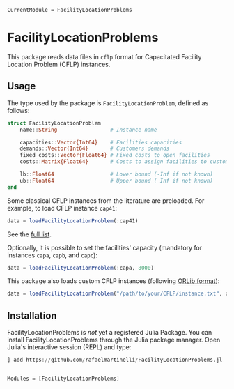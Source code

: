 ```@meta
CurrentModule = FacilityLocationProblems
```

# FacilityLocationProblems

This package reads data files in `cflp` format for Capacitated Facility Location Problem (CFLP) instances.

## Usage

The type used by the package is `FacilityLocationProblem`, defined as follows:

```julia
struct FacilityLocationProblem
    name::String                 # Instance name

    capacities::Vector{Int64}    # Facilities capacities
    demands::Vector{Int64}       # Customers demands
    fixed_costs::Vector{Float64} # Fixed costs to open facilities
    costs::Matrix{Float64}       # Costs to assign facilities to customers

    lb::Float64                  # Lower bound (-Inf if not known)
    ub::Float64                  # Upper bound ( Inf if not known)
end
```

Some classical CFLP instances from the literature are preloaded. For example, to load CFLP instance `cap41`:

```julia
data = loadFacilityLocationProblem(:cap41)
```

See the [full list](https://github.com/rafaelmartinelli/FacilityLocationProblems.jl/tree/main/data).

Optionally, it is possible to set the facilities' capacity (mandatory for instances `capa`, `capb`, and `capc`):

```julia
data = loadFacilityLocationProblem(:capa, 8000)
```

This package also loads custom CFLP instances (following [ORLib format](http://people.brunel.ac.uk/~mastjjb/jeb/orlib/capinfo.html)):

```julia
data = loadFacilityLocationProblem("/path/to/your/CFLP/instance.txt", optional_facilities_capacity)
```

## Installation

FacilityLocationProblems is *not* yet a registered Julia Package.
You can install FacilityLocationProblems through the Julia package manager.
Open Julia's interactive session (REPL) and type:

```julia
] add https://github.com/rafaelmartinelli/FacilityLocationProblems.jl
```

```@index
```

```@autodocs
Modules = [FacilityLocationProblems]
```
